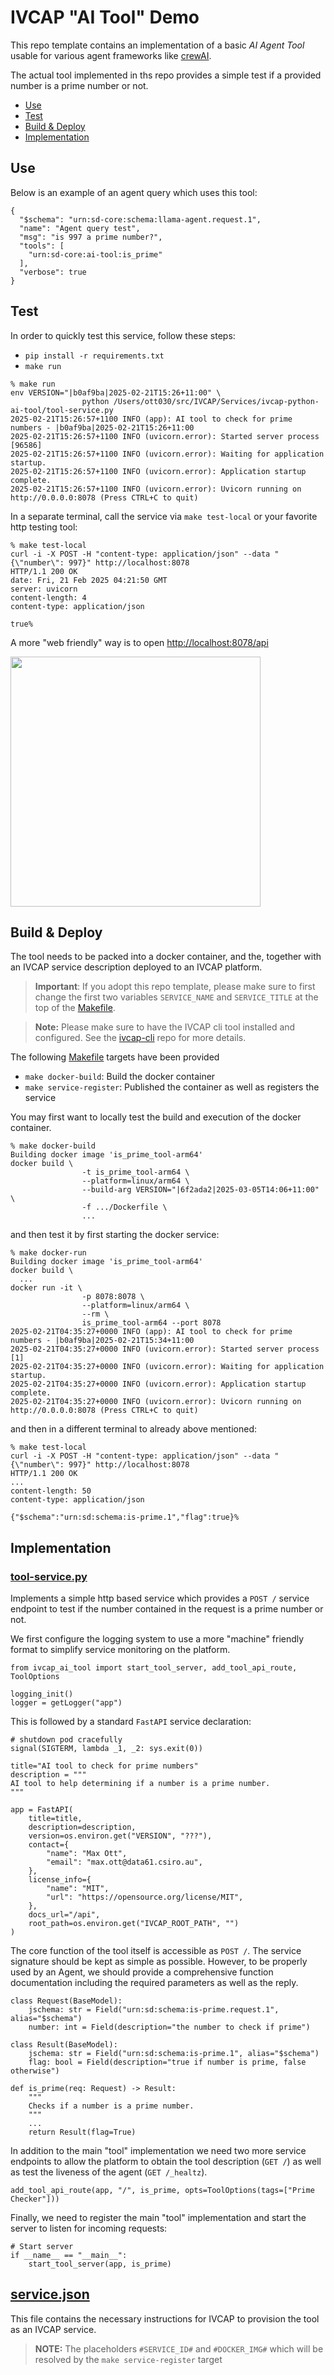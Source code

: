 # IVCAP "AI Tool" Demo

This repo template contains an implementation of a
basic _AI Agent Tool_ usable for various agent frameworks
like [crewAI](https://www.crewai.com).

The actual tool implemented in ths repo provides a simple test if a provided
number is a prime number or not.

* [Use](#use)
* [Test](#test)
* [Build & Deploy](#build)
* [Implementation](#implementation)

## Use <a name="test"></a>

Below is an example of an agent query which uses this tool:
```
{
  "$schema": "urn:sd-core:schema:llama-agent.request.1",
  "name": "Agent query test",
  "msg": "is 997 a prime number?",
  "tools": [
    "urn:sd-core:ai-tool:is_prime"
  ],
  "verbose": true
}
```

## Test <a name="test"></a>

In order to quickly test this service, follow these steps:

* `pip install -r requirements.txt`
* `make run`

```
% make run
env VERSION="|b0af9ba|2025-02-21T15:26+11:00" \
                python /Users/ott030/src/IVCAP/Services/ivcap-python-ai-tool/tool-service.py
2025-02-21T15:26:57+1100 INFO (app): AI tool to check for prime numbers - |b0af9ba|2025-02-21T15:26+11:00
2025-02-21T15:26:57+1100 INFO (uvicorn.error): Started server process [96586]
2025-02-21T15:26:57+1100 INFO (uvicorn.error): Waiting for application startup.
2025-02-21T15:26:57+1100 INFO (uvicorn.error): Application startup complete.
2025-02-21T15:26:57+1100 INFO (uvicorn.error): Uvicorn running on http://0.0.0.0:8078 (Press CTRL+C to quit)
```

In a separate terminal, call the service via `make test-local` or your favorite http testing tool:
```
% make test-local
curl -i -X POST -H "content-type: application/json" --data "{\"number\": 997}" http://localhost:8078
HTTP/1.1 200 OK
date: Fri, 21 Feb 2025 04:21:50 GMT
server: uvicorn
content-length: 4
content-type: application/json

true%
```

A more "web friendly" way is to open [http://localhost:8078/api](http://localhost:8078/api)

<img src="openapi.png" width="400"/>

## Build & Deploy <a name="build"></a>

The tool needs to be packed into a docker container, and the, together with an IVCAP service description
deployed to an IVCAP platform.

> **Important**: If you adopt this repo template, please make sure to first change the first two variables
`SERVICE_NAME` and `SERVICE_TITLE` at the top of the [Makefile](./Makefile).


> **Note:** Please make sure to have the IVCAP cli tool installed and configured. See the
[ivcap-cli](https://github.com/ivcap-works/ivcap-cli) repo for more details.

The following [Makefile](./Makefile) targets have been provided

* `make docker-build`: Build the docker container
* `make service-register`: Published the container as well as registers the service

You may first want to locally test the build and execution of the docker container.

```
% make docker-build
Building docker image 'is_prime_tool-arm64'
docker build \
                -t is_prime_tool-arm64 \
                --platform=linux/arm64 \
                --build-arg VERSION="|6f2ada2|2025-03-05T14:06+11:00" \
                -f .../Dockerfile \
                ...
```

and then test it by first starting the docker service:

```
% make docker-run
Building docker image 'is_prime_tool-arm64'
docker build \
  ...
docker run -it \
                -p 8078:8078 \
                --platform=linux/arm64 \
                --rm \
                is_prime_tool-arm64 --port 8078
2025-02-21T04:35:27+0000 INFO (app): AI tool to check for prime numbers - |b0af9ba|2025-02-21T15:34+11:00
2025-02-21T04:35:27+0000 INFO (uvicorn.error): Started server process [1]
2025-02-21T04:35:27+0000 INFO (uvicorn.error): Waiting for application startup.
2025-02-21T04:35:27+0000 INFO (uvicorn.error): Application startup complete.
2025-02-21T04:35:27+0000 INFO (uvicorn.error): Uvicorn running on http://0.0.0.0:8078 (Press CTRL+C to quit)
```

and then in a different terminal to already above mentioned:
```
% make test-local
curl -i -X POST -H "content-type: application/json" --data "{\"number\": 997}" http://localhost:8078
HTTP/1.1 200 OK
...
content-length: 50
content-type: application/json

{"$schema":"urn:sd:schema:is-prime.1","flag":true}%
```

## Implementation <a name="implementation"></a>

### [tool-service.py](./tool-service.py)

Implements a simple http based service which provides a `POST /` service endpoint to test
if the number contained in the request is a prime number or not.

We first configure the logging system to use a more "machine" friendly format to simplify service monitoring on the platform.

```
from ivcap_ai_tool import start_tool_server, add_tool_api_route, ToolOptions

logging_init()
logger = getLogger("app")
```

This is followed by a standard `FastAPI` service declaration:

```
# shutdown pod cracefully
signal(SIGTERM, lambda _1, _2: sys.exit(0))

title="AI tool to check for prime numbers"
description = """
AI tool to help determining if a number is a prime number.
"""

app = FastAPI(
    title=title,
    description=description,
    version=os.environ.get("VERSION", "???"),
    contact={
        "name": "Max Ott",
        "email": "max.ott@data61.csiro.au",
    },
    license_info={
        "name": "MIT",
        "url": "https://opensource.org/license/MIT",
    },
    docs_url="/api",
    root_path=os.environ.get("IVCAP_ROOT_PATH", "")
)
```

The core function of the tool itself is accessible as `POST /`. The service signature should be kept as simple as possible. However, to be properly used by an Agent, we should provide a
comprehensive function documentation including the required parameters as well as the reply.

```
class Request(BaseModel):
    jschema: str = Field("urn:sd:schema:is-prime.request.1", alias="$schema")
    number: int = Field(description="the number to check if prime")

class Result(BaseModel):
    jschema: str = Field("urn:sd:schema:is-prime.1", alias="$schema")
    flag: bool = Field(description="true if number is prime, false otherwise")

def is_prime(req: Request) -> Result:
    """
    Checks if a number is a prime number.
    """
    ...
    return Result(flag=True)
```

In addition to the main "tool" implementation we need two more service
endpoints to allow the platform to obtain the tool description (`GET /`)
as well as test the liveness of the agent (`GET /_healtz`).

```
add_tool_api_route(app, "/", is_prime, opts=ToolOptions(tags=["Prime Checker"]))
```

Finally, we need to register the main "tool" implementation and start the server
to listen for incoming requests:

```
# Start server
if __name__ == "__main__":
    start_tool_server(app, is_prime)
```


## [service.json](./service.json)

This file contains the necessary instructions for IVCAP to provision the
tool as an IVCAP service.

> **NOTE:** The placeholders `#SERVICE_ID#` and `#DOCKER_IMG#` which will
be resolved by the `make service-register` target